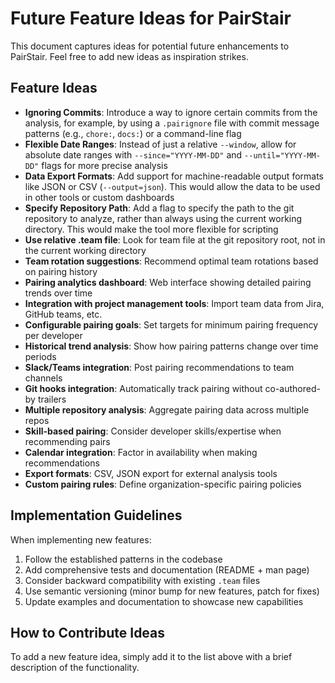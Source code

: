 # Future Feature Ideas for PairStair

This document captures ideas for potential future enhancements to PairStair. Feel free to add new ideas as inspiration strikes.

## Feature Ideas

- **Ignoring Commits**: Introduce a way to ignore certain commits from the analysis, for example, by using a `.pairignore` file with commit message patterns (e.g., `chore:`, `docs:`) or a command-line flag
- **Flexible Date Ranges**: Instead of just a relative `--window`, allow for absolute date ranges with `--since="YYYY-MM-DD"` and `--until="YYYY-MM-DD"` flags for more precise analysis
- **Data Export Formats**: Add support for machine-readable output formats like JSON or CSV (`--output=json`). This would allow the data to be used in other tools or custom dashboards
- **Specify Repository Path**: Add a flag to specify the path to the git repository to analyze, rather than always using the current working directory. This would make the tool more flexible for scripting
- **Use relative .team file**: Look for team file at the git repository root, not in the current working directory
- **Team rotation suggestions**: Recommend optimal team rotations based on pairing history
- **Pairing analytics dashboard**: Web interface showing detailed pairing trends over time
- **Integration with project management tools**: Import team data from Jira, GitHub teams, etc.
- **Configurable pairing goals**: Set targets for minimum pairing frequency per developer
- **Historical trend analysis**: Show how pairing patterns change over time periods
- **Slack/Teams integration**: Post pairing recommendations to team channels
- **Git hooks integration**: Automatically track pairing without co-authored-by trailers
- **Multiple repository analysis**: Aggregate pairing data across multiple repos
- **Skill-based pairing**: Consider developer skills/expertise when recommending pairs
- **Calendar integration**: Factor in availability when making recommendations
- **Export formats**: CSV, JSON export for external analysis tools
- **Custom pairing rules**: Define organization-specific pairing policies

## Implementation Guidelines

When implementing new features:

1. Follow the established patterns in the codebase
2. Add comprehensive tests and documentation (README + man page)
3. Consider backward compatibility with existing `.team` files
4. Use semantic versioning (minor bump for new features, patch for fixes)
5. Update examples and documentation to showcase new capabilities

## How to Contribute Ideas

To add a new feature idea, simply add it to the list above with a brief description of the functionality.
